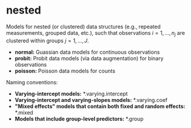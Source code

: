 # nested

Models for nested (or clustered) data structures (e.g., repeated measurements, grouped data, etc.), such that observations $i=1,\ldots,n_{j}$ are clustered within groups $j=1,\ldots,J$. 

- **normal:** Guassian data models for continuous observations
- **probit:** Probit data models (via data augmentation) for binary observations
- **poisson:** Poisson data models for counts

Naming conventions:
- **Varying-intercept models:** *.varying.intercept
- **Varying-intercept and varying-slopes models:** *.varying.coef
- **"Mixed effects" models that contain both fixed and random effects:** *.mixed
- **Models that include group-level predictors:** *.group
